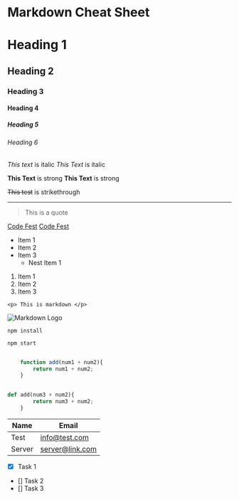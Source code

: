 # Markdown Cheat Sheet 
<!--Heading-->
# Heading 1
## Heading 2
### Heading 3
#### Heading 4
##### Heading 5
###### Heading 6

<!--  Italics  -->

*This text* is italic
_This Text_ is italic

<!-- Strong -->
**This Text**  is strong
__This Text__ is strong

<!-- Strikethrough -->
~~This test~~ is strikethrough

<!-- Horizontal  Rule-->

___

<!-- Blockquote-->
> This is a quote

<!-- Links-->
[Code Fest](https://www.codefest.lk)
[Code Fest](https://www.codefest.lk " Code Fest") 

<!-- UL-->

* Item 1
* Item 2
* Item 3
    * Nest Item 1


 <!-- OL-->

1. Item 1
2. Item 2
3. Item 3

 <!-- Inline Code Block-->
 `<p> This is markdown </p>`

<!-- Images-->

![Markdown Logo](https://markdown-here.com/img/icon256.png)

<!-- GitHub Markdown-->

<!-- Code Blocks-->
``` 
npm install

npm start
```
``` javascript
    
    function add(num1 + num2){
        return num1 + num2;
    }
```

``` python
    
def add(num3 + num2){
        return num3 + num2;
    }
```
<!-- Tables -->

| Name      | Email           |
|  -----    | -----           |
|  Test     |   info@test.com |
|  Server   |  server@link.com|

<!-- Tasks Lists -->
* [x] Task 1
* [] Task 2
* [] Task 3